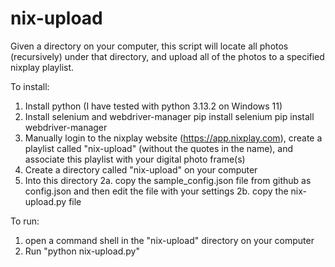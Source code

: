 # nix-upload
Given a directory on your computer, this script will locate all photos (recursively) under that directory, and upload all of the photos to a specified nixplay playlist.

To install:
1. Install python (I have tested with python 3.13.2 on Windows 11)
2. Install selenium and webdriver-manager
	pip install selenium
	pip install webdriver-manager
3. Manually login to the nixplay website (https://app.nixplay.com), create a playlist called "nix-upload" (without the quotes in the name), and associate this playlist with your digital photo frame(s)	
4. Create a directory called "nix-upload" on your computer
5. Into this directory
	2a. copy the sample_config.json file from github as config.json and then edit the file with your settings
	2b. copy the nix-upload.py file
	
	
To run:
1. open a command shell in the "nix-upload" directory on your computer
2. Run "python nix-upload.py"

